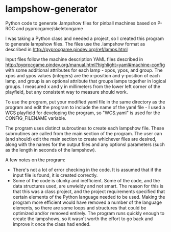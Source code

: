 # lampshow-generator
Python code to generate .lampshow files for pinball machines based on P-ROC and pyprocgame/skeletongame

I was taking a Python class and needed a project, so I created this program to generate lampshow files.  The files use the .lampshow
format as described in http://pyprocgame.pindev.org/ref/lamps.html

Input files follow the machine description YAML files described in http://pyprocgame.pindev.org/manual.html?highlight=yaml#machine-config with
some additional attributes for each lamp - xpos, ypos, and group.  The xpos and ypos values (integers) are the x-position and y-position of each lamp, and
group is an optional attribute that groups lamps together in logical groups.  I measured x and y in millimeters from the lower left corner
of the playfield, but any consistent way to measure should work.

To use the program, put your modified yaml file in the same directory as the program and edit the program to include the name of the yaml
file - I used a WCS playfield for developing the program, so "WCS.yaml" is used for the CONFIG_FILENAME variable.

The program uses distinct subroutines to create each lampshow file.  These subroutines are called from the main section of the program.  The
user can (and should) edit the main section to create whichever files are desired, along with the names for the output files and any
optionsl parameters (such as the length in seconds of the lampshow).

A few notes on the program:

- There's not a lot of error checking in the code.  It is assumed that if the input file is found, it is created correctly.
- Some of the code is clunky and inefficient.  Some of the code, and the data structures used, are unwieldy and not smart.  The reason for
this is that this was a class project, and the project requirements specified that certain elements of the Python language needed to be used.
Making the program more efficient would have removed a number of the language elements, so there are some loops and structures that could be 
optimized and/or removed entirely.  The program runs quickly enough to create the lampshows, so it wasn't worth the effort to go back and
improve it once the class had ended.
